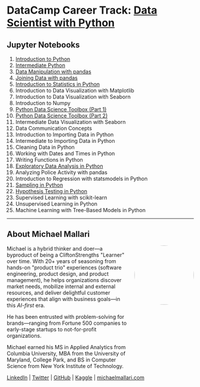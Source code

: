# DataCamp Career Track: <a href="https://app.datacamp.com/learn/career-tracks/data-scientist-with-python" target="_blank">Data Scientist with Python</a>

## Jupyter Notebooks

1. [Introduction to Python](https://gist.github.com/michaelmallari/edfa39ef1a0fb9e5aa438922d031891e)
1. [Intermediate Python](https://gist.github.com/michaelmallari/a8bb2afd8b1bae349c43a09571859381)
1. [Data Manipulation with pandas](https://gist.github.com/michaelmallari/72da10b6d5c28f01ffcacac2370d3ce7)
1. [Joining Data with pandas](https://gist.github.com/michaelmallari/8b512b3981b3b7fe96d0a3ab4c4cc672)
1. [Introduction to Statistics in Python](https://gist.github.com/michaelmallari/508323f0212a260a7f4e71988c557363)
1. Introduction to Data Visualization with Matplotlib
1. Introduction to Data Visualization with Seaborn
1. Introduction to Numpy
1. [Python Data Science Toolbox (Part 1)](https://gist.github.com/michaelmallari/e490ab0b73c127625dd08e6a49c73c59)
1. [Python Data Science Toolbox (Part 2)](https://gist.github.com/michaelmallari/adced96a83afddeff52d278fd88db9c2)
1. Intermediate Data Visualization with Seaborn
1. Data Communication Concepts
1. Introduction to Importing Data in Python
1. Intermediate to Importing Data in Python
1. Cleaning Data in Python
1. Working with Dates and Times in Python
1. Writing Functions in Python
1. [Exploratory Data Analysis in Python](https://gist.github.com/michaelmallari/1a27255cc064947bdb8b72502cf6bb1f)
1. Analyzing Police Activity with pandas
1. Introduction to Regression with statsmodels in Python
1. [Sampling in Python](https://gist.github.com/michaelmallari/5862cc917bde5464d0e7e078a014ba6e)
1. [Hypothesis Testing in Python](https://gist.github.com/michaelmallari/389b4650cf2e6a1849aa6fdb2dc82952)
1. Supervised Learning with scikit-learn
1. Unsupervised Learning in Python
1. Machine Learning with Tree-Based Models in Python  

---

## About Michael Mallari

<img src="https://www.michaelmallari.com/img/headshot.jpg" width="160" height="160" align="right" style="margin: 0px 0px 160px 20px; border-radius: 50%;" />

Michael is a hybrid thinker and doer—a byproduct of being a CliftonStrengths "Learner" over time. With 20+ years of seasoning from hands-on "product trio" experiences (software engineering, product design, and product management), he helps organizations discover market needs, mobilize internal and external resources, and deliver delightful customer experiences that align with business goals—in this *AI-first* era.

He has been entrusted with problem-solving for brands—ranging from Fortune 500 companies to early-stage startups to not-for-profit organizations.

Michael earned his MS in Applied Analytics from Columbia University, MBA from the University of Maryland, College Park, and BS in Computer Science from New York Institute of Technology.

<a href="https://www.linkedin.com/in/mmallari" target="_blank">LinkedIn</a> | <a href="https://twitter.com/MichaelMallari" target="_blank">Twitter</a> | <a href="https://github.com/michaelmallari" target="_blank">GitHub</a> | <a href="https://www.kaggle.com/michaelmallari" target="_blank">Kaggle</a> | <a href="https://www.michaelmallari.com" target="_blank">michaelmallari.com</a>
